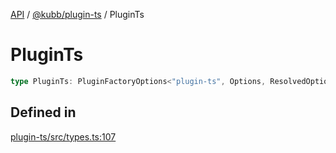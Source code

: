 [API](../../../packages.md) / [@kubb/plugin-ts](../index.md) / PluginTs

# PluginTs

```ts
type PluginTs: PluginFactoryOptions<"plugin-ts", Options, ResolvedOptions, never, ResolvePathOptions>;
```

## Defined in

[plugin-ts/src/types.ts:107](https://github.com/kubb-project/kubb/blob/41d5fcbd23d143293d72542efcb650e62fa3a210/packages/plugin-ts/src/types.ts#L107)
